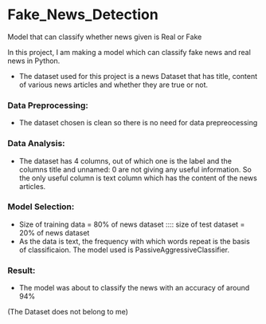 # Fake_News_Detection
Model that can classify whether news given is Real or Fake

In this project, I am making a model which can classify fake news and real news in Python.

* The dataset used for this project is a news Dataset that has title, content of various news articles and whether they are true or not.

### Data Preprocessing:
* The dataset chosen is clean so there is no need for data prepreocessing

### Data Analysis:
* The dataset has 4 columns, out of which one is the label and the columns title and unnamed: 0 are not giving any useful information. So the only useful column is text column which has the content of the news articles.

### Model Selection:

* Size of training data = 80% of news dataset :::: size of test dataset  = 20% of news dataset
* As the data is text, the frequency with which words repeat is the basis of classificaion. The model used is PassiveAggressiveClassifier.

### Result:

* The model was about to classify the news with an accuracy of around 94%

(The Dataset does not belong to me) 
